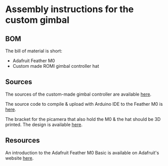 # Assembly instructions for the custom gimbal


## BOM

The bill of material is short:

* Adafruit Feather M0
* Custom made ROMI gimbal controller hat

## Sources

The sources of the custom-made gimbal controller are available [here](https://github.com/romi/bldc_featherwing/tree/master/CAD).

The source code to compile & upload with Arduino IDE to the Feather M0 is [here](https://github.com/romi/bldc_featherwing).

The bracket for the picamera that also hold the M0 & the hat should be 3D printed.
The design is available [here](https://github.com/romi/bldc_featherwing/tree/master/bracket_rx0).


## Resources

An introduction to the Adafruit Feather M0 Basic is available on Adafruit's website [here](https://learn.adafruit.com/adafruit-feather-m0-basic-proto).
